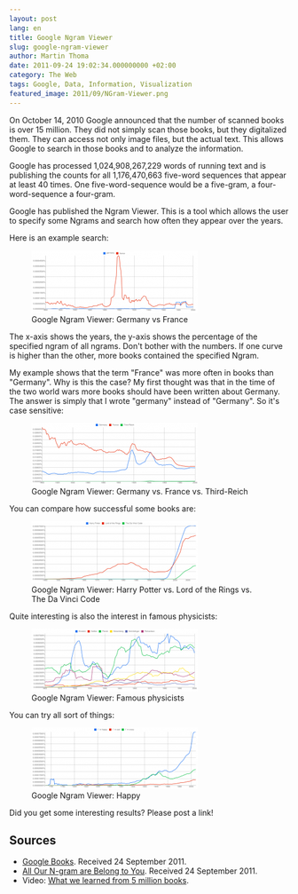 ```yaml
---
layout: post
lang: en
title: Google Ngram Viewer
slug: google-ngram-viewer
author: Martin Thoma
date: 2011-09-24 19:02:34.000000000 +02:00
category: The Web
tags: Google, Data, Information, Visualization
featured_image: 2011/09/NGram-Viewer.png
---
```

On October 14, 2010 Google announced that the number of scanned books is over 15 million. They did not simply scan those books, but they digitalized them. They can access not only image files, but the actual text. This allows Google to search in those books and to analyze the information.

Google has processed 1,024,908,267,229 words of running text and is publishing the counts for all 1,176,470,663 five-word sequences that appear at least 40 times. One five-word-sequence would be a five-gram, a four-word-sequence a four-gram.

Google has published the Ngram Viewer. This is a tool which allows the user to specify some Ngrams and search how often they appear over the years.

Here is an example search:

<figure class="alignnone">
            <a href="../images/2011/09/Google-Ngram-Viewer-germany-france-300x113.png"><img src="../images/2011/09/Google-Ngram-Viewer-germany-france-300x113.png" alt="Google Ngram Viewer: Germany vs France" style="max-width:300px;max-height:113px;" class="size-medium wp-image-1971"/></a>
            <figcaption class="text-center">Google Ngram Viewer: Germany vs France</figcaption>
        </figure>

The x-axis shows the years, the y-axis shows the percentage of the specified ngram of all ngrams.
Don't bother with the numbers. If one curve is higher than the other, more books contained the specified Ngram.

My example shows that the term "France" was more often in books than "Germany". Why is this the case? My first thought was that in the time of the two world wars more books should have been written about Germany. The answer is simply that I wrote "germany" instead of "Germany". So it's case sensitive:

<figure class="alignnone">
            <a href="../images/2011/09/Google-Ngram-Viewer-Germany-France-Third-Reich-300x112.png"><img src="../images/2011/09/Google-Ngram-Viewer-Germany-France-Third-Reich-300x112.png" alt="Google Ngram Viewer: Germany vs. France vs. Third-Reich" style="max-width:300px;max-height:112px;" class="size-medium wp-image-1981"/></a>
            <figcaption class="text-center">Google Ngram Viewer: Germany vs. France vs. Third-Reich</figcaption>
        </figure>

You can compare how successful some books are:
<figure class="alignnone">
            <a href="../images/2011/09/Google-Ngram-Viewer-Harry-Potter-Lord-of-the-Rings-The-Da-Vinci-Code-300x112.png"><img src="../images/2011/09/Google-Ngram-Viewer-Harry-Potter-Lord-of-the-Rings-The-Da-Vinci-Code-300x112.png" alt="Google Ngram Viewer: Harry Potter vs. Lord of the Rings vs. The Da Vinci Code" style="max-width:300px;max-height:112px;" class="size-medium wp-image-2001"/></a>
            <figcaption class="text-center">Google Ngram Viewer: Harry Potter vs. Lord of the Rings vs. The Da Vinci Code</figcaption>
        </figure>

Quite interesting is also the interest in famous physicists:
<figure class="alignnone">
            <a href="../images/2011/09/Google-Ngram-Viewer-Physics-300x113.png"><img src="../images/2011/09/Google-Ngram-Viewer-Physics-300x113.png" alt="Google Ngram Viewer: Famous physicists" style="max-width:300px;max-height:113px;" class="size-medium wp-image-2011"/></a>
            <figcaption class="text-center">Google Ngram Viewer: Famous physicists</figcaption>
        </figure>

You can try all sort of things:
<figure class="alignnone">
            <a href="../images/2011/09/Google-Ngram-Viewer-Happy-300x111.png"><img src="../images/2011/09/Google-Ngram-Viewer-Happy-300x111.png" alt="Google Ngram Viewer: Happy" style="max-width:300px;max-height:111px;" class="size-medium wp-image-2031"/></a>
            <figcaption class="text-center">Google Ngram Viewer: Happy</figcaption>
        </figure>

Did you get some interesting results? Please post a link!

<h2>Sources</h2>
<ul>
	<li><a title="Google Books" href="http://en.wikipedia.org/wiki/Google_Books">Google Books</a>. Received 24 September 2011.</li>
	<li><a href="http://googleresearch.blogspot.com/2006/08/all-our-n-gram-are-belong-to-you.html">All Our N-gram are Belong to You</a>. Received 24 September 2011.</li>
	<li>Video: <a href="http://www.ted.com/talks/what_we_learned_from_5_million_books.html">What we learned from 5 million books</a>.</li>
</ul>
